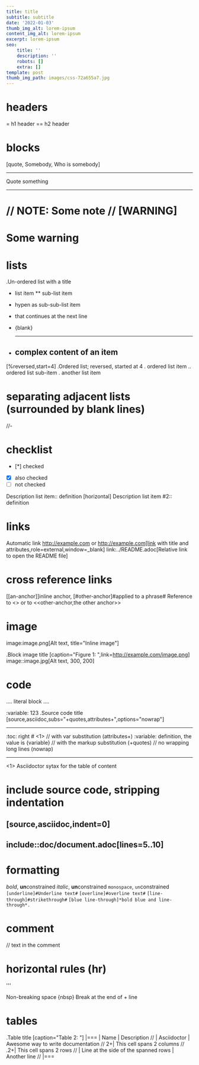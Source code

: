 ```yaml
---
title: title
subtitle: subtitle
date: '2022-01-03'
thumb_img_alt: lorem-ipsum
content_img_alt: lorem-ipsum
excerpt: lorem-ipsum
seo:
    title: ''
    description: ''
    robots: []
    extra: []
template: post
thumb_img_path: images/css-72a655a7.jpg
---
```


# headers

= h1 header
== h2 header

# blocks

[quote, Somebody, Who is somebody]

---

Quote something

---

//
NOTE: Some note
//
[WARNING]
====
Some warning
====

# lists

.Un-ordered list with a title

-   list item
    \*\* sub-list item

*   hypen as sub-sub-list item

-   that continues at the next line

*   {blank}

-   ***
    ## complex content of an item

[%reversed,start=4]
.Ordered list; reversed, started at 4
. ordered list item
.. ordered list sub-item
. another list item

# separating adjacent lists (surrounded by blank lines)

//-

# checklist

-   [*] checked
-   [x] also checked
-   [ ] not checked

Description list item:: definition
[horizontal]
Description list item #2:: definition

# links

Automatic link http://example.com or
http://example.com[link with title and attributes,role=external,window=\_blank]
link:../README.adoc[Relative link to open the README file]

# cross reference links

[[an-anchor]]inline anchor, [#other-anchor]#applied to a phrase#
Reference to <<an-anchor>> or to <<other-anchor,the other anchor>>

# image

image:image.png[Alt text, title="Inline image"]

.Block image title
[caption="Figure 1: ",link=http://example.com/image.png]
image::image.jpg[Alt text, 300, 200]

# code

....
literal block
....

:variable: 123
.Source code title
[source,asciidoc,subs="+quotes,attributes+",options="nowrap"]

---

:toc: right # <1>
// with var substitution (attributes+)
:variable: definition, the value is {variable}
// with the markup substitution (+quotes)
// no wrapping long lines (nowrap)

---

<1> Asciidoctor sytax for the table of content

# include source code, stripping indentation

## [source,asciidoc,indent=0]

## include::doc/document.adoc[lines=5..10]

# formatting

_bold_, **un**constrained
_italic_, **un**constrained
`monospace`, `un`constrained
`[underline]#Underline text#`
`[overline]#overline text#`
`[line-through]#strikethrough#`
`[blue line-through]*bold blue and line-through*.`

# comment

// text in the comment

# horizontal rules (hr)

'''

Non-breaking space {nbsp}
Break at the end of +
line

# tables

.Table title
[caption="Table 2: "]
|===
| Name | Description
//
| Asciidoctor
| Awesome way to write documentation
//
2+| This cell spans 2 columns
//
.2+| This cell spans 2 rows
//
| Line at the side of the spanned rows
| Another line
//
|===
